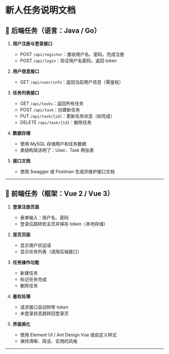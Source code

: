 

# 新人任务说明文档

## 🔧 后端任务（语言：Java / Go）

1. **用户注册与登录接口**

    * POST `/api/register`：接收用户名、密码，完成注册
    * POST `/api/login`：验证用户名密码，返回 token

2. **用户信息接口**

    * GET `/api/user/info`：返回当前用户信息（需鉴权）

3. **任务列表接口**

    * GET `/api/tasks`：返回所有任务
    * POST `/api/task`：创建新任务
    * PUT `/api/task/{id}`：更新任务状态（如完成）
    * DELETE `/api/task/{id}`：删除任务

4. **数据存储**

    * 使用 MySQL 存储用户和任务数据
    * 表结构简洁明了：User、Task 两张表

5. **接口文档**

    * 使用 Swagger 或 Postman 生成并维护接口文档

---

## 🎨 前端任务（框架：Vue 2 / Vue 3）

1. **登录注册页面**

    * 表单输入：用户名、密码
    * 登录后跳转到主页并保存 token（本地存储）

2. **首页页面**

    * 显示用户欢迎语
    * 显示任务列表（调用后端接口）

3. **任务操作功能**

    * 新建任务
    * 标记任务完成
    * 删除任务

4. **鉴权处理**

    * 请求接口自动附带 token
    * 未登录状态跳转回登录页

5. **界面美化**

    * 使用 Element UI / Ant Design Vue 或自定义样式
    * 保持清晰、简洁、实用的风格

---
